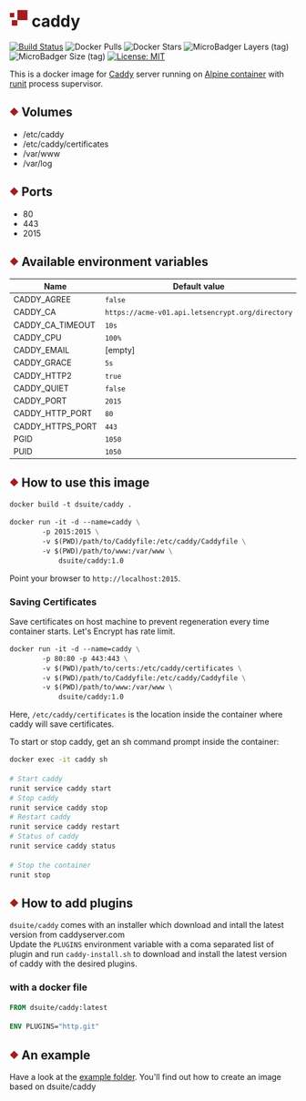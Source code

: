 # ![](https://github.com/docker-suite/artwork/raw/master/logo/png/logo_32.png) caddy
[![Build Status](http://jenkins.hexocube.fr/job/docker-suite/job/caddy/badge/icon?color=green&style=flat-square)](http://jenkins.hexocube.fr/job/docker-suite/job/caddy/)
![Docker Pulls](https://img.shields.io/docker/pulls/dsuite/caddy.svg?style=flat-square)
![Docker Stars](https://img.shields.io/docker/stars/dsuite/caddy.svg?style=flat-square)
![MicroBadger Layers (tag)](https://img.shields.io/microbadger/layers/dsuite/caddy/latest.svg?style=flat-square)
![MicroBadger Size (tag)](https://img.shields.io/microbadger/image-size/dsuite/caddy/latest.svg?style=flat-square)
[![License: MIT](https://img.shields.io/badge/License-MIT-brightgreen.svg?style=flat-square)](https://opensource.org/licenses/MIT)

This is a docker image for [Caddy][caddy] server running on [Alpine container][alpine-runit] with [runit][runit] process supervisor.

## ![](https://github.com/docker-suite/artwork/raw/master/various/pin/png/pin_16.png) Volumes
- /etc/caddy
- /etc/caddy/certificates
- /var/www
- /var/log

## ![](https://github.com/docker-suite/artwork/raw/master/various/pin/png/pin_16.png) Ports
- 80
- 443
- 2015

## ![](https://github.com/docker-suite/artwork/raw/master/various/pin/png/pin_16.png) Available environment variables

Name                | Default value 
--------------------|-------------------------------------------------
CADDY_AGREE         | `false`
CADDY_CA            | `https://acme-v01.api.letsencrypt.org/directory`
CADDY_CA_TIMEOUT    | `10s`
CADDY_CPU           | `100%`
CADDY_EMAIL         | [empty]
CADDY_GRACE         | `5s`
CADDY_HTTP2         | `true`
CADDY_QUIET         | `false`
CADDY_PORT          | `2015`
CADDY_HTTP_PORT     | `80`
CADDY_HTTPS_PORT    | `443`
PGID                | `1050`
PUID                | `1050`

## ![](https://github.com/docker-suite/artwork/raw/master/various/pin/png/pin_16.png) How to use this image

```Dockerfile
docker build -t dsuite/caddy .
```

```Dockerfile
docker run -it -d --name=caddy \
        -p 2015:2015 \
        -v $(PWD)/path/to/Caddyfile:/etc/caddy/Caddyfile \
        -v $(PWD)/path/to/www:/var/www \
            dsuite/caddy:1.0
```
Point your browser to `http://localhost:2015`.

### Saving Certificates

Save certificates on host machine to prevent regeneration every time container starts. Let's Encrypt has rate limit.

```Dockerfile
docker run -it -d --name=caddy \
        -p 80:80 -p 443:443 \
        -v $(PWD)/path/to/certs:/etc/caddy/certificates \
        -v $(PWD)/path/to/Caddyfile:/etc/caddy/Caddyfile \
        -v $(PWD)/path/to/www:/var/www \
            dsuite/caddy:1.0
```
Here, `/etc/caddy/certificates` is the location inside the container where caddy will save certificates.

To start or stop caddy, get an sh command prompt inside the container:

```bash
docker exec -it caddy sh

# Start caddy
runit service caddy start
# Stop caddy
runit service caddy stop
# Restart caddy
runit service caddy restart
# Status of caddy
runit service caddy status

# Stop the container
runit stop
```

## ![](https://github.com/docker-suite/artwork/raw/master/various/pin/png/pin_16.png) How to add plugins

`dsuite/caddy` comes with an installer which download and intall the latest version from caddyserver.com  
Update the `PLUGINS` environment variable with a coma separated list of plugin and run `caddy-install.sh` to download and install the latest version of caddy with the desired plugins.

### with a docker file

```Dockerfile
FROM dsuite/caddy:latest

ENV PLUGINS="http.git"
```


## ![](https://github.com/docker-suite/artwork/raw/master/various/pin/png/pin_16.png) An example

Have a look at the [example folder](https://github.com/docker-suite/caddy/tree/master/.example). You'll find out how to create an image based on dsuite/caddy


[alpine]: http://alpinelinux.org/
[runit]: http://smarden.org/runit/
[alpine-runit]: https://hub.docker.com/r/dsuite/alpine-runit/
[caddy]: https://caddyserver.com/


